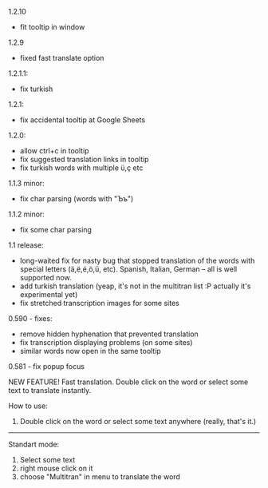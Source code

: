 1.2.10
- fit tooltip in window

1.2.9
- fixed fast translate option

1.2.1.1:
- fix turkish

1.2.1:
- fix accidental tooltip at Google Sheets

1.2.0:
- allow ctrl+c in tooltip
- fix suggested translation links in tooltip
- fix turkish words with multiple ü,ç etc

1.1.3 minor:
- fix char parsing (words with "Ъъ")

1.1.2 minor:
- fix some char parsing

1.1 release:
 - long-waited fix for nasty bug that stopped translation of the words with special letters (ä,ë,é,ö,ü, etc). Spanish, Italian, German – all is well supported now.
- add turkish translation (yeap, it's not in the multitran list :P actually it's experimental yet)
- fix stretched transcription images for some sites

0.590 - fixes: 
  - remove hidden hyphenation that prevented translation
  - fix transcription displaying problems (on some sites)
  - similar words now open in the same tooltip

0.581 - fix popup focus

NEW FEATURE!
Fast translation. Double click on the word or select some text to translate instantly.

How to use:
1. Double click on the word or select some text anywhere (really, that's it.)

---
Standart mode:
1. Select some text
2. right mouse click on it
3. choose "Multitran" in menu to translate the word

